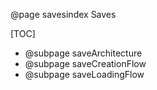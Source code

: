@page savesindex Saves

[TOC]
- @subpage saveArchitecture
- @subpage saveCreationFlow
- @subpage saveLoadingFlow